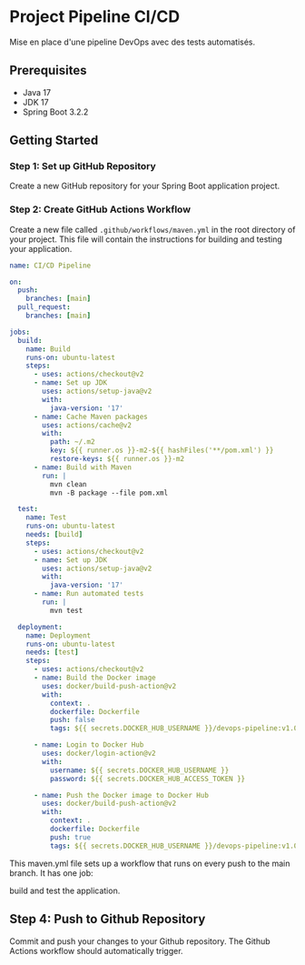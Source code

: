 # Project Pipeline CI/CD

Mise en place d'une pipeline DevOps avec des tests automatisés.

## Prerequisites
- Java 17
- JDK 17
- Spring Boot 3.2.2

## Getting Started

### Step 1: Set up GitHub Repository
Create a new GitHub repository for your Spring Boot application project.

### Step 2: Create GitHub Actions Workflow
Create a new file called `.github/workflows/maven.yml` in the root directory of your project. This file will contain the instructions for building and testing your application.

```yaml
name: CI/CD Pipeline

on:
  push:
    branches: [main]
  pull_request:
    branches: [main]

jobs:
  build:
    name: Build
    runs-on: ubuntu-latest
    steps:
      - uses: actions/checkout@v2
      - name: Set up JDK
        uses: actions/setup-java@v2
        with:
          java-version: '17'
      - name: Cache Maven packages
        uses: actions/cache@v2
        with:
          path: ~/.m2
          key: ${{ runner.os }}-m2-${{ hashFiles('**/pom.xml') }}
          restore-keys: ${{ runner.os }}-m2
      - name: Build with Maven
        run: |
          mvn clean
          mvn -B package --file pom.xml

  test:
    name: Test
    runs-on: ubuntu-latest
    needs: [build]
    steps:
      - uses: actions/checkout@v2
      - name: Set up JDK
        uses: actions/setup-java@v2
        with:
          java-version: '17'
      - name: Run automated tests
        run: |
          mvn test

  deployment:
    name: Deployment
    runs-on: ubuntu-latest
    needs: [test]
    steps:
      - uses: actions/checkout@v2
      - name: Build the Docker image
        uses: docker/build-push-action@v2
        with:
          context: .
          dockerfile: Dockerfile
          push: false
          tags: ${{ secrets.DOCKER_HUB_USERNAME }}/devops-pipeline:v1.0.0

      - name: Login to Docker Hub
        uses: docker/login-action@v2
        with:
          username: ${{ secrets.DOCKER_HUB_USERNAME }}
          password: ${{ secrets.DOCKER_HUB_ACCESS_TOKEN }}

      - name: Push the Docker image to Docker Hub
        uses: docker/build-push-action@v2
        with:
          context: .
          dockerfile: Dockerfile
          push: true
          tags: ${{ secrets.DOCKER_HUB_USERNAME }}/devops-pipeline:v1.0.0
````
  

This maven.yml file sets up a workflow that runs on every push to the main branch. It has one job:

build and test the application.

## Step 4: Push to Github Repository
Commit and push your changes to your Github repository. The Github Actions workflow should automatically trigger.
